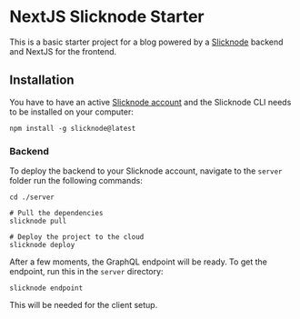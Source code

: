 # NextJS Slicknode Starter

This is a basic starter project for a blog powered by a [Slicknode](https://slicknode.com) backend
and NextJS for the frontend.  

## Installation

You have to have an active [Slicknode account](https://slicknode.com) and the Slicknode CLI needs to be
installed on your computer:

    npm install -g slicknode@latest


### Backend 

To deploy the backend to your Slicknode account, navigate to the `server` folder run the following 
commands: 

    cd ./server
    
    # Pull the dependencies
    slicknode pull

    # Deploy the project to the cloud
    slicknode deploy

After a few moments, the GraphQL endpoint will be ready. To get the endpoint, run this in the `server`
directory:

    slicknode endpoint

This will be needed for the client setup. 


